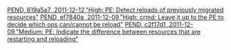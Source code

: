[PEND, 619a5a7 ,2011-12-12,"High: PE: Detect reloads of previously migrated resources"](https://github.com/kskmori/pacemaker/commit/619a5a7)
[PEND, ef7840a ,2011-12-09,"High: crmd: Leave it up to the PE to decide which ops can/cannot be reload"](https://github.com/kskmori/pacemaker/commit/ef7840a)
[PEND, c2f17d1 ,2011-12-09,"Medium: PE: Indicate the difference between resources that are restarting and reloading"](https://github.com/kskmori/pacemaker/commit/c2f17d1)
